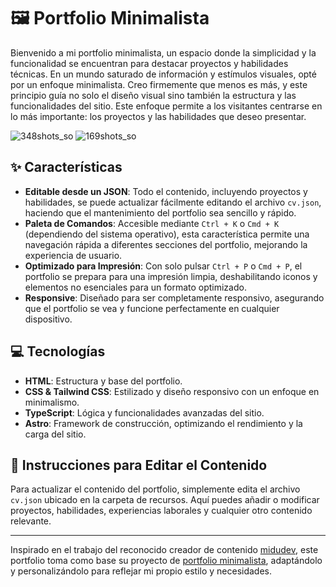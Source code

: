 # 🖼 Portfolio Minimalista

Bienvenido a mi portfolio minimalista, un espacio donde la simplicidad y la funcionalidad se encuentran para destacar proyectos y habilidades técnicas. En un mundo saturado de información y estímulos visuales, opté por un enfoque minimalista. Creo firmemente que menos es más, y este principio guía no solo el diseño visual sino también la estructura y las funcionalidades del sitio. Este enfoque permite a los visitantes centrarse en lo más importante: los proyectos y las habilidades que deseo presentar.

![348shots_so](https://github.com/ignaciorevainera/minimalist-portfolio/assets/137783616/1ce2234d-1792-452f-97ba-24dbd7bc49fc)
![169shots_so](https://github.com/ignaciorevainera/minimalist-portfolio/assets/137783616/19ba4418-ab01-4f59-ae0c-ad7932551f56)


## ✨ Características

- **Editable desde un JSON**: Todo el contenido, incluyendo proyectos y habilidades, se puede actualizar fácilmente editando el archivo `cv.json`, haciendo que el mantenimiento del portfolio sea sencillo y rápido.
- **Paleta de Comandos**: Accesible mediante `Ctrl + K` o `Cmd + K` (dependiendo del sistema operativo), esta característica permite una navegación rápida a diferentes secciones del portfolio, mejorando la experiencia de usuario.
- **Optimizado para Impresión**: Con solo pulsar `Ctrl + P` o `Cmd + P`, el portfolio se prepara para una impresión limpia, deshabilitando iconos y elementos no esenciales para un formato optimizado.
- **Responsive**: Diseñado para ser completamente responsivo, asegurando que el portfolio se vea y funcione perfectamente en cualquier dispositivo.

## 💻 Tecnologías

- **HTML**: Estructura y base del portfolio.
- **CSS & Tailwind CSS**: Estilizado y diseño responsivo con un enfoque en minimalismo.
- **TypeScript**: Lógica y funcionalidades avanzadas del sitio.
- **Astro**: Framework de construcción, optimizando el rendimiento y la carga del sitio.

## 📝 Instrucciones para Editar el Contenido

Para actualizar el contenido del portfolio, simplemente edita el archivo `cv.json` ubicado en la carpeta de recursos. Aquí puedes añadir o modificar proyectos, habilidades, experiencias laborales y cualquier otro contenido relevante.

---

Inspirado en el trabajo del reconocido creador de contenido [midudev](https://github.com/midudev), este portfolio toma como base su proyecto de [portfolio minimalista](https://github.com/midudev/minimalist-portfolio-json), adaptándolo y personalizándolo para reflejar mi propio estilo y necesidades.
